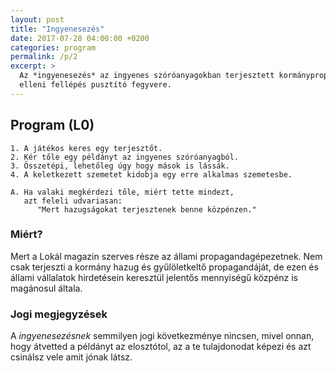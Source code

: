 ```yaml
---
layout: post
title: "Ingyenesezés"
date: 2017-07-28 04:00:00 +0200
categories: program
permalink: /p/2
excerpt: >
  Az *ingyenesezés* az ingyenes szóróanyagokban terjesztett kormánypropaganda
  elleni fellépés pusztító fegyvere.
---
```

## Program (L0)

    1. A játékos keres egy terjesztőt.
    2. Kér tőle egy példányt az ingyenes szóróanyagból.
    3. Összetépi, lehetőleg úgy hogy mások is lássák.
    4. A keletkezett szemetet kidobja egy erre alkalmas szemetesbe.

    A. Ha valaki megkérdezi tőle, miért tette mindezt,
       azt feleli udvariasan:
          "Mert hazugságokat terjesztenek benne közpénzen."

### Miért?

Mert a Lokál magazin szerves része az állami propagandagépezetnek. Nem csak
terjeszti a kormány hazug és gyűlöletkeltő propagandáját, de ezen és állami
vállalatok hirdetésein keresztül jelentős mennyiségű közpénz is magánosul
általa.

### Jogi megjegyzések

A *ingyenesezésnek* semmilyen jogi következménye nincsen, mivel onnan, hogy
átvetted a példányt az elosztótol, az a te tulajdonodat képezi és azt csinálsz
vele amit jónak látsz.
